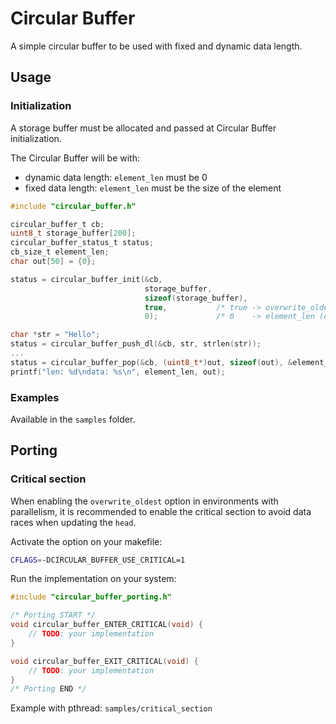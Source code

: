 # Circular Buffer

A simple circular buffer to be used with fixed and dynamic data length.

## Usage

### Initialization

A storage buffer must be allocated and passed at Circular Buffer initialization.

The Circular Buffer will be with:
* dynamic data length: `element_len` must be 0
* fixed data length: `element_len` must be the size of the element

```c
#include "circular_buffer.h"

circular_buffer_t cb;
uint8_t storage_buffer[200];
circular_buffer_status_t status;
cb_size_t element_len;
char out[50] = {0};

status = circular_buffer_init(&cb,
                              storage_buffer,
                              sizeof(storage_buffer),
                              true,           /* true -> overwrite_oldest */
                              0);             /* 0    -> element_len (dynamic length) */

char *str = "Hello";
status = circular_buffer_push_dl(&cb, str, strlen(str));
...
status = circular_buffer_pop(&cb, (uint8_t*)out, sizeof(out), &element_len);
printf("len: %d\ndata: %s\n", element_len, out);

```

### Examples
Available in the `samples` folder.

## Porting

### Critical section

When enabling the `overwrite_oldest` option in environments with parallelism, it is recommended to enable the critical section to avoid data races when updating the `head`.

Activate the option on your makefile:
```bash
CFLAGS=-DCIRCULAR_BUFFER_USE_CRITICAL=1
```

Run the implementation on your system:
```c
#include "circular_buffer_porting.h"

/* Porting START */
void circular_buffer_ENTER_CRITICAL(void) {
    // TODO: your implementation
}

void circular_buffer_EXIT_CRITICAL(void) {
    // TODO: your implementation
}
/* Porting END */
```

Example with pthread: `samples/critical_section`